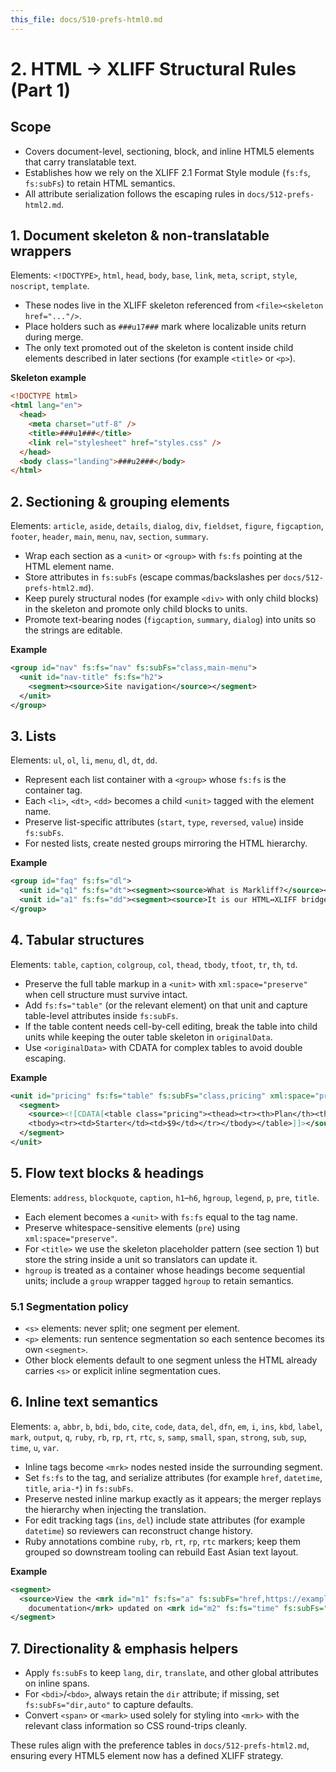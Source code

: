 ```yaml
---
this_file: docs/510-prefs-html0.md
---
```


# 2. HTML → XLIFF Structural Rules (Part 1)

## Scope
- Covers document-level, sectioning, block, and inline HTML5 elements that carry translatable text.
- Establishes how we rely on the XLIFF 2.1 Format Style module (`fs:fs`, `fs:subFs`) to retain HTML semantics.
- All attribute serialization follows the escaping rules in `docs/512-prefs-html2.md`.

## 1. Document skeleton & non-translatable wrappers
Elements: `<!DOCTYPE>`, `html`, `head`, `body`, `base`, `link`, `meta`, `script`, `style`, `noscript`, `template`.

- These nodes live in the XLIFF skeleton referenced from `<file><skeleton href="..."/>`.
- Place holders such as `###u17###` mark where localizable units return during merge.
- The only text promoted out of the skeleton is content inside child elements described in later sections (for example `<title>` or `<p>`).

**Skeleton example**

```html
<!DOCTYPE html>
<html lang="en">
  <head>
    <meta charset="utf-8" />
    <title>###u1###</title>
    <link rel="stylesheet" href="styles.css" />
  </head>
  <body class="landing">###u2###</body>
</html>
```

## 2. Sectioning & grouping elements
Elements: `article`, `aside`, `details`, `dialog`, `div`, `fieldset`, `figure`, `figcaption`, `footer`, `header`, `main`, `menu`, `nav`, `section`, `summary`.

- Wrap each section as a `<unit>` or `<group>` with `fs:fs` pointing at the HTML element name.
- Store attributes in `fs:subFs` (escape commas/backslashes per `docs/512-prefs-html2.md`).
- Keep purely structural nodes (for example `<div>` with only child blocks) in the skeleton and promote only child blocks to units.
- Promote text-bearing nodes (`figcaption`, `summary`, `dialog`) into units so the strings are editable.

**Example**

```xml
<group id="nav" fs:fs="nav" fs:subFs="class,main-menu">
  <unit id="nav-title" fs:fs="h2">
    <segment><source>Site navigation</source></segment>
  </unit>
</group>
```

## 3. Lists
Elements: `ul`, `ol`, `li`, `menu`, `dl`, `dt`, `dd`.

- Represent each list container with a `<group>` whose `fs:fs` is the container tag.
- Each `<li>`, `<dt>`, `<dd>` becomes a child `<unit>` tagged with the element name.
- Preserve list-specific attributes (`start`, `type`, `reversed`, `value`) inside `fs:subFs`.
- For nested lists, create nested groups mirroring the HTML hierarchy.

**Example**

```xml
<group id="faq" fs:fs="dl">
  <unit id="q1" fs:fs="dt"><segment><source>What is Markliff?</source></segment></unit>
  <unit id="a1" fs:fs="dd"><segment><source>It is our HTML↔XLIFF bridge.</source></segment></unit>
</group>
```

## 4. Tabular structures
Elements: `table`, `caption`, `colgroup`, `col`, `thead`, `tbody`, `tfoot`, `tr`, `th`, `td`.

- Preserve the full table markup in a `<unit>` with `xml:space="preserve"` when cell structure must survive intact.
- Add `fs:fs="table"` (or the relevant element) on that unit and capture table-level attributes inside `fs:subFs`.
- If the table content needs cell-by-cell editing, break the table into child units while keeping the outer table skeleton in `originalData`.
- Use `<originalData>` with CDATA for complex tables to avoid double escaping.

**Example**

```xml
<unit id="pricing" fs:fs="table" fs:subFs="class,pricing" xml:space="preserve">
  <segment>
    <source><![CDATA[<table class="pricing"><thead><tr><th>Plan</th><th>Price</th></tr></thead>
    <tbody><tr><td>Starter</td><td>$9</td></tr></tbody></table>]]></source>
  </segment>
</unit>
```

## 5. Flow text blocks & headings
Elements: `address`, `blockquote`, `caption`, `h1`–`h6`, `hgroup`, `legend`, `p`, `pre`, `title`.

- Each element becomes a `<unit>` with `fs:fs` equal to the tag name.
- Preserve whitespace-sensitive elements (`pre`) using `xml:space="preserve"`.
- For `<title>` we use the skeleton placeholder pattern (see section 1) but store the string inside a unit so translators can update it.
- `hgroup` is treated as a container whose headings become sequential units; include a `group` wrapper tagged `hgroup` to retain semantics.

### 5.1 Segmentation policy
- `<s>` elements: never split; one segment per element.
- `<p>` elements: run sentence segmentation so each sentence becomes its own `<segment>`.
- Other block elements default to one segment unless the HTML already carries `<s>` or explicit inline segmentation cues.

## 6. Inline text semantics
Elements: `a`, `abbr`, `b`, `bdi`, `bdo`, `cite`, `code`, `data`, `del`, `dfn`, `em`, `i`, `ins`, `kbd`, `label`, `mark`, `output`, `q`, `ruby`, `rb`, `rp`, `rt`, `rtc`, `s`, `samp`, `small`, `span`, `strong`, `sub`, `sup`, `time`, `u`, `var`.

- Inline tags become `<mrk>` nodes nested inside the surrounding segment.
- Set `fs:fs` to the tag, and serialize attributes (for example `href`, `datetime`, `title`, `aria-*`) in `fs:subFs`.
- Preserve nested inline markup exactly as it appears; the merger replays the hierarchy when injecting the translation.
- For edit tracking tags (`ins`, `del`) include state attributes (for example `datetime`) so reviewers can reconstruct change history.
- Ruby annotations combine `ruby`, `rb`, `rt`, `rp`, `rtc` markers; keep them grouped so downstream tooling can rebuild East Asian text layout.

**Example**

```xml
<segment>
  <source>View the <mrk id="m1" fs:fs="a" fs:subFs="href,https://example.com\target,_blank">
    documentation</mrk> updated on <mrk id="m2" fs:fs="time" fs:subFs="datetime,2024-05-12">May 12</mrk>.</source>
</segment>
```

## 7. Directionality & emphasis helpers
- Apply `fs:subFs` to keep `lang`, `dir`, `translate`, and other global attributes on inline spans.
- For `<bdi>`/`<bdo>`, always retain the `dir` attribute; if missing, set `fs:subFs="dir,auto"` to capture defaults.
- Convert `<span>` or `<mark>` used solely for styling into `<mrk>` with the relevant class information so CSS round-trips cleanly.

These rules align with the preference tables in `docs/512-prefs-html2.md`, ensuring every HTML5 element now has a defined XLIFF strategy.
